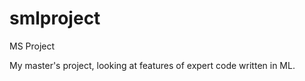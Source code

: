 smlproject
==========

MS Project

My master's project, looking at features of expert code written in ML.
